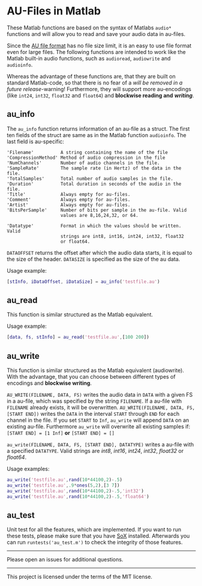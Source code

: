 # AU-Files in Matlab
These Matlab functions are based on the syntax of Matlabs `audio*` functions and will allow you to read and save your audio data in au-files.

Since the [AU file format](https://en.wikipedia.org/wiki/Au_file_format/) has no file size limit, it is an easy to use file format even for large files. The following functions are intended to work like the Matlab built-in audio functions, such as `audioread`, `audiowrite` and `audioinfo`.

Whereas the advantage of these functions are, that they are built on standard Matlab-code, so that there is no fear of a *will be removed in a future release*-warning! Furthermore, they will support more au-encodings (like `int24`, `int32`, `float32` and `float64`) and **blockwise reading and** ***writing***.

## au_info
The `au_info` function returns information of an au-file as a struct. The first ten fields of the struct are same as in the Matlab function `audioinfo`. The last field is au-specific:

	'Filename'          A string containing the name of the file
	'CompressionMethod' Method of audio compression in the file
	'NumChannels'       Number of audio channels in the file.
	'SampleRate'        The sample rate (in Hertz) of the data in the file.
	'TotalSamples'      Total number of audio samples in the file.
	'Duration'          Total duration in seconds of the audio in the file.
	'Title'             Always empty for au-files.
	'Comment'           Always empty for au-files.
	'Artist'            Always empty for au-files.
	'BitsPerSample'     Number of bits per sample in the au-file. Valid
	                    values are 8,16,24,32, or 64.

	'Datatype'          Format in which the values should be written. Valid
	                    strings are int8, int16, int24, int32, float32
	                    or float64.

`DATAOFFSET` returns the offset after which the audio data starts, it is equal to the size of the header. `DATASIZE` is specified as the size of the au data.

Usage example:
```matlab
[stInfo, iDataOffset, iDataSize] = au_info('testfile.au')
```

## au_read
This function is similar structured as the Matlab equivalent.

Usage example:
```matlab
[data, fs, stInfo] = au_read('testfile.au',[100 200])
```

## au_write
This function is similar structured as the Matlab equivalent (audiowrite). With the advantage, that you can choose between different types of encodings and **blockwise writing**.

`AU_WRITE(FILENAME, DATA, FS)` writes the audio data in `DATA` with a given FS in a au-file, which was specified by the string `FILENAME`. If a au-file with `FILENAME` already exists, it will be overwritten.
`AU_WRITE(FILENAME, DATA, FS, [START END])` writes the `DATA` in the interval `START` through `END` for each channel in the file. If you set `START` to `Inf`, `au_write` will append `DATA` on an existing au-file. Furthermore `au_write` will overwrite all existing samples if: 
`[START END] = [1 Inf]` **or** `[START END] = []`

`au_write(FILENAME, DATA, FS, [START END], DATATYPE)` writes a au-file with a specified `DATATYPE`. Valid strings are *int8*, *int16*, *int24*, *int32*, *float32* or *float64*.

Usage examples:
```matlab
au_write('testfile.au',rand(10*44100,2)-.5)
au_write('testfile.au',.9*ones(5,2),[3 7])
au_write('testfile.au',rand(10*44100,2)-.5,'int32')
au_write('testfile.au',rand(10*44100,2)-.5,'float64')
```


## au_test
Unit test for all the features, which are implemented. If you want to run these tests, please make sure that you have [SoX](http://sox.sourceforge.net) installed. Afterwards you can run `runtests('au_test.m')` to check the integrity of those features.


---------------
Please open an issues for additional questions.

---------------
This project is licensed under the terms of the MIT license.